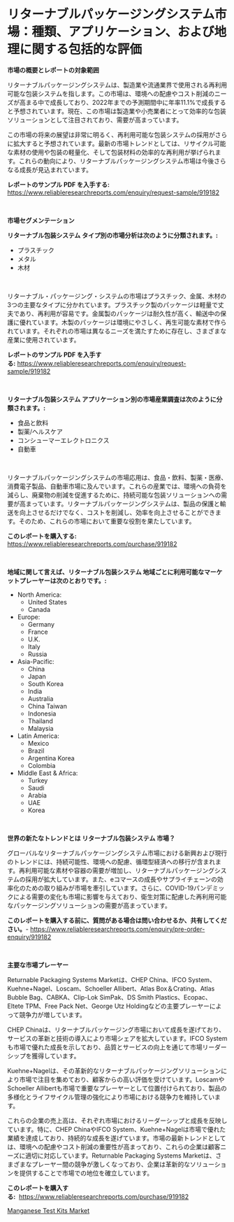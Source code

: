 <p><h1>リターナブルパッケージングシステム市場：種類、アプリケーション、および地理に関する包括的な評価</h1></p><p><strong>市場の概要とレポートの対象範囲</strong></p>
<p><p>リターナブルパッケージングシステムは、製造業や流通業界で使用される再利用可能な包装システムを指します。この市場は、環境への配慮やコスト削減のニーズが高まる中で成長しており、2022年までの予測期間中に年率11.1%で成長すると予想されています。現在、この市場は製造業や小売業者にとって効率的な包装ソリューションとして注目されており、需要が高まっています。</p><p>この市場の将来の展望は非常に明るく、再利用可能な包装システムの採用がさらに拡大すると予想されています。最新の市場トレンドとしては、リサイクル可能な素材の使用や包装の軽量化、そして包装材料の効率的な再利用が挙げられます。これらの動向により、リターナブルパッケージングシステム市場は今後さらなる成長が見込まれています。</p></p>
<p><strong>レポートのサンプル PDF を入手する:</strong> <a href="https://www.reliableresearchreports.com/enquiry/request-sample/919182">https://www.reliableresearchreports.com/enquiry/request-sample/919182</a></p>
<p>&nbsp;</p>
<p><strong>市場セグメンテーション</strong></p>
<p><strong>リターナブル包装システム タイプ別の市場分析は次のように分類されます。:</strong></p>
<p><ul><li>プラスチック</li><li>メタル</li><li>木材</li></ul></p>
<p>&nbsp;</p>
<p><p>リターナブル・パッケージング・システムの市場はプラスチック、金属、木材の3つの主要なタイプに分かれています。プラスチック製のパッケージは軽量で丈夫であり、再利用が容易です。金属製のパッケージは耐久性が高く、輸送中の保護に優れています。木製のパッケージは環境にやさしく、再生可能な素材で作られています。それぞれの市場は異なるニーズを満たすために存在し、さまざまな産業に使用されています。</p></p>
<p><strong>レポートのサンプル PDF を入手する:</strong>&nbsp;<a href="https://www.reliableresearchreports.com/enquiry/request-sample/919182">https://www.reliableresearchreports.com/enquiry/request-sample/919182</a></p>
<p>&nbsp;</p>
<p><strong> リターナブル包装システム アプリケーション別の市場産業調査は次のように分類されます。:</strong></p>
<p><ul><li>食品と飲料</li><li>製薬/ヘルスケア</li><li>コンシューマーエレクトロニクス</li><li>自動車</li></ul></p>
<p>&nbsp;</p>
<p><p>リターナブルパッケージングシステムの市場応用は、食品・飲料、製薬・医療、消費電子製品、自動車市場に及んでいます。これらの産業では、環境への負荷を減らし、廃棄物の削減を促進するために、持続可能な包装ソリューションへの需要が高まっています。リターナブルパッケージングシステムは、製品の保護と輸送を向上させるだけでなく、コストを削減し、効率を向上させることができます。そのため、これらの市場において重要な役割を果たしています。</p></p>
<p><strong>このレポートを購入する:</strong>&nbsp; <a href="https://www.reliableresearchreports.com/purchase/919182">https://www.reliableresearchreports.com/purchase/919182</a></p>
<p>&nbsp;</p>
<p><strong>地域に関して言えば、リターナブル包装システム 地域ごとに利用可能なマーケットプレーヤーは次のとおりです。:</strong></p>
<p><ul>
    <li>
        North America:
        <ul>
            <li>United States</li>
            <li>Canada</li>
        </ul>
    </li>
    <li>
        Europe:
        <ul>
            <li>Germany</li>
            <li>France</li>
            <li>U.K.</li>
            <li>Italy</li>
            <li>Russia</li>
        </ul>
    </li>
    <li>
        Asia-Pacific:
        <ul>
            <li>China</li>
            <li>Japan</li>
            <li>South Korea</li>
            <li>India</li>
            <li>Australia</li>
            <li>China Taiwan</li>
            <li>Indonesia</li>
            <li>Thailand</li>
            <li>Malaysia</li>
        </ul>
    </li>
    <li>
        Latin America:
        <ul>
            <li>Mexico</li>
            <li>Brazil</li>
            <li>Argentina Korea</li>
            <li>Colombia</li>
        </ul>
    </li>
    <li>
        Middle East & Africa:
        <ul>
            <li>Turkey</li>
            <li>Saudi</li>
            <li>Arabia</li>
            <li>UAE</li>
            <li>Korea</li>
        </ul>
    </li>
    </ul></p>
<p>&nbsp;</p>
<p><strong>世界の新たなトレンドとは リターナブル包装システム 市場？</strong></p>
<p><p>グローバルなリターナブルパッケージングシステム市場における新興および現行のトレンドには、持続可能性、環境への配慮、循環型経済への移行が含まれます。再利用可能な素材や容器の需要が増加し、リターナブルパッケージングシステムの採用が拡大しています。また、eコマースの成長やサプライチェーンの効率化のための取り組みが市場を牽引しています。さらに、COVID-19パンデミックによる需要の変化も市場に影響を与えており、衛生対策に配慮した再利用可能なパッケージングソリューションの需要が高まっています。</p></p>
<p><strong>このレポートを購入する前に、質問がある場合は問い合わせるか、共有してください。</strong>- <a href="https://www.reliableresearchreports.com/enquiry/pre-order-enquiry/919182">https://www.reliableresearchreports.com/enquiry/pre-order-enquiry/919182</a></p>
<p>&nbsp;</p>
<p><strong>主要な市場プレーヤー</strong></p>
<p><p>Returnable Packaging Systems Marketは、CHEP China、IFCO System、Kuehne+Nagel、Loscam、Schoeller Allibert、Atlas Box＆Crating、Atlas Bubble Bag、CABKA、Clip-Lok SimPak、DS Smith Plastics、Ecopac、Eltete TPM、Free Pack Net、George Utz Holdingなどの主要プレーヤーによって競争力が増しています。</p><p>CHEP Chinaは、リターナブルパッケージング市場において成長を遂げており、サービスの革新と技術の導入により市場シェアを拡大しています。IFCO Systemも市場で優れた成長を示しており、品質とサービスの向上を通じて市場リーダーシップを獲得しています。</p><p>Kuehne+Nagelは、その革新的なリターナブルパッケージングソリューションにより市場で注目を集めており、顧客からの高い評価を受けています。LoscamやSchoeller Allibertも市場で重要なプレーヤーとして位置付けられており、製品の多様化とライフサイクル管理の強化により市場における競争力を維持しています。</p><p>これらの企業の売上高は、それぞれ市場におけるリーダーシップと成長を反映しています。特に、CHEP ChinaやIFCO System、Kuehne+Nagelは市場で優れた業績を達成しており、持続的な成長を遂げています。市場の最新トレンドとしては、環境への配慮やコスト削減の重要性が高まっており、これらの企業は顧客ニーズに適切に対応しています。Returnable Packaging Systems Marketは、さまざまなプレーヤー間の競争が激しくなっており、企業は革新的なソリューションを提供することで市場での地位を確立しています。</p></p>
<p><strong>このレポートを購入する:</strong>&nbsp;&nbsp;<a href="https://www.reliableresearchreports.com/purchase/919182">https://www.reliableresearchreports.com/purchase/919182</a></p>
<p><p><a href="https://github.com/moyahfrancoestellec51j635wcx/Market-Research-Report-List-1/blob/main/manganese-test-kits-market.md">Manganese Test Kits Market</a></p></p>